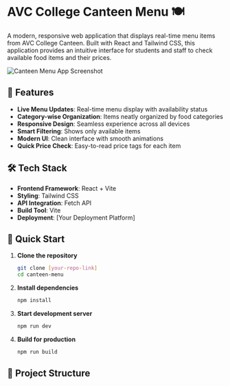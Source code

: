 # AVC College Canteen Menu 🍽️

A modern, responsive web application that displays real-time menu items from AVC College Canteen. Built with React and Tailwind CSS, this application provides an intuitive interface for students and staff to check available food items and their prices.

![Canteen Menu App Screenshot](screenshot.png) <!-- Add your app screenshot here -->

## 🌟 Features

- **Live Menu Updates**: Real-time menu display with availability status
- **Category-wise Organization**: Items neatly organized by food categories
- **Responsive Design**: Seamless experience across all devices
- **Smart Filtering**: Shows only available items
- **Modern UI**: Clean interface with smooth animations
- **Quick Price Check**: Easy-to-read price tags for each item

## 🛠️ Tech Stack

- **Frontend Framework**: React + Vite
- **Styling**: Tailwind CSS
- **API Integration**: Fetch API
- **Build Tool**: Vite
- **Deployment**: [Your Deployment Platform]

## 🚀 Quick Start

1. **Clone the repository**
   ```bash
   git clone [your-repo-link]
   cd canteen-menu
   ```

2. **Install dependencies**
   ```bash
   npm install
   ```

3. **Start development server**
   ```bash
   npm run dev
   ```

4. **Build for production**
   ```bash
   npm run build
   ```

## 📁 Project Structure


